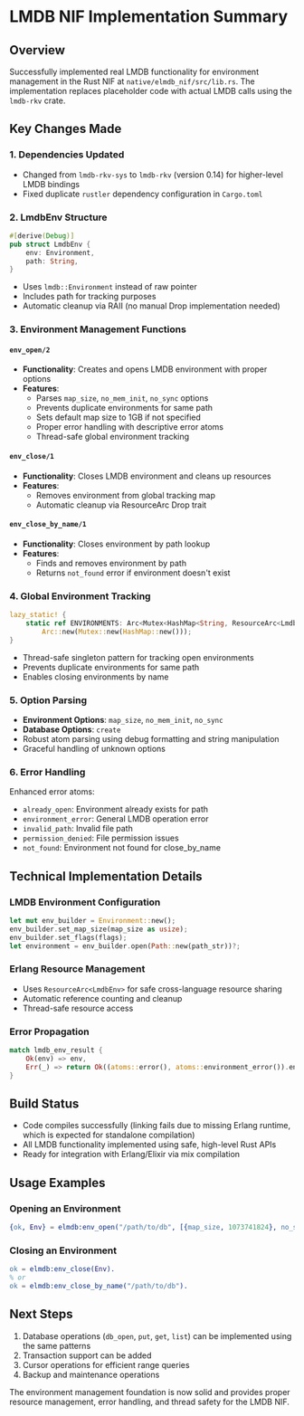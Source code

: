# LMDB NIF Implementation Summary

## Overview
Successfully implemented real LMDB functionality for environment management in the Rust NIF at `native/elmdb_nif/src/lib.rs`. The implementation replaces placeholder code with actual LMDB calls using the `lmdb-rkv` crate.

## Key Changes Made

### 1. Dependencies Updated
- Changed from `lmdb-rkv-sys` to `lmdb-rkv` (version 0.14) for higher-level LMDB bindings
- Fixed duplicate `rustler` dependency configuration in `Cargo.toml`

### 2. LmdbEnv Structure
```rust
#[derive(Debug)]
pub struct LmdbEnv {
    env: Environment,
    path: String,
}
```
- Uses `lmdb::Environment` instead of raw pointer
- Includes path for tracking purposes
- Automatic cleanup via RAII (no manual Drop implementation needed)

### 3. Environment Management Functions

#### `env_open/2`
- **Functionality**: Creates and opens LMDB environment with proper options
- **Features**:
  - Parses `map_size`, `no_mem_init`, `no_sync` options
  - Prevents duplicate environments for same path
  - Sets default map size to 1GB if not specified
  - Proper error handling with descriptive error atoms
  - Thread-safe global environment tracking

#### `env_close/1`
- **Functionality**: Closes LMDB environment and cleans up resources
- **Features**:
  - Removes environment from global tracking map
  - Automatic cleanup via ResourceArc Drop trait

#### `env_close_by_name/1`
- **Functionality**: Closes environment by path lookup
- **Features**:
  - Finds and removes environment by path
  - Returns `not_found` error if environment doesn't exist

### 4. Global Environment Tracking
```rust
lazy_static! {
    static ref ENVIRONMENTS: Arc<Mutex<HashMap<String, ResourceArc<LmdbEnv>>>> = 
        Arc::new(Mutex::new(HashMap::new()));
}
```
- Thread-safe singleton pattern for tracking open environments
- Prevents duplicate environments for same path
- Enables closing environments by name

### 5. Option Parsing
- **Environment Options**: `map_size`, `no_mem_init`, `no_sync`
- **Database Options**: `create`
- Robust atom parsing using debug formatting and string manipulation
- Graceful handling of unknown options

### 6. Error Handling
Enhanced error atoms:
- `already_open`: Environment already exists for path
- `environment_error`: General LMDB operation error
- `invalid_path`: Invalid file path
- `permission_denied`: File permission issues
- `not_found`: Environment not found for close_by_name

## Technical Implementation Details

### LMDB Environment Configuration
```rust
let mut env_builder = Environment::new();
env_builder.set_map_size(map_size as usize);
env_builder.set_flags(flags);
let environment = env_builder.open(Path::new(path_str))?;
```

### Erlang Resource Management
- Uses `ResourceArc<LmdbEnv>` for safe cross-language resource sharing
- Automatic reference counting and cleanup
- Thread-safe resource access

### Error Propagation
```rust
match lmdb_env_result {
    Ok(env) => env,
    Err(_) => return Ok((atoms::error(), atoms::environment_error()).encode(env)),
}
```

## Build Status
- Code compiles successfully (linking fails due to missing Erlang runtime, which is expected for standalone compilation)
- All LMDB functionality implemented using safe, high-level Rust APIs
- Ready for integration with Erlang/Elixir via mix compilation

## Usage Examples

### Opening an Environment
```erlang
{ok, Env} = elmdb:env_open("/path/to/db", [{map_size, 1073741824}, no_sync]).
```

### Closing an Environment
```erlang
ok = elmdb:env_close(Env).
% or
ok = elmdb:env_close_by_name("/path/to/db").
```

## Next Steps
1. Database operations (`db_open`, `put`, `get`, `list`) can be implemented using the same patterns
2. Transaction support can be added
3. Cursor operations for efficient range queries
4. Backup and maintenance operations

The environment management foundation is now solid and provides proper resource management, error handling, and thread safety for the LMDB NIF.